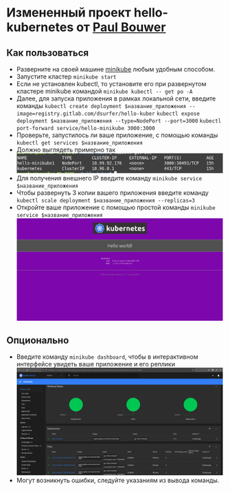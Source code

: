 # Измененный проект hello-kubernetes от [Paul Bouwer](https://github.com/paulbouwer/hello-kubernetes)
## Как пользоваться
- Разверните на своей машине [minikube](https://minikube.sigs.k8s.io/docs/start/) любым удобным способом.
- Запустите кластер `minikube start`
- Если не установлен kubectl, то установите его при развернутом кластере minikube командой `minikube kubectl -- get po -A`
- Далее, для запуска приложения в рамках локальной сети, введите команды 
`kubectl create deployment $название_приложения --image=registry.gitlab.com/dsurfer/hello-kuber` 
`kubectl expose deployment $название_приложения --type=NodePort --port=3000`
`kubectl port-forward service/hello-minikube 3000:3000`
- Проверьте, запустилось ли ваше приложение, с помощью команды `kubectl get services $название_приложения`
- Должно выглядеть примерно так ![](./services.png)
- Для получения внешнего IP введите команду `minikube service $название_приложения`
- Чтобы развернуть 3 копии вашего приложения введите команду `kubectl scale deployment $название_приложения --replicas=3`
- Откройте ваше приложение с помощью простой команды `minikube service $название_приложения` ![](./hello-minikube.png)
## Опционально
- Введите команду `minikube dashboard`, чтобы в интерактивном интерфейсе увидеть ваше приложение и его реплики ![](./dashboard.png)
- Могут возникнуть ошибки, следуйте указаниям из вывода команды.
